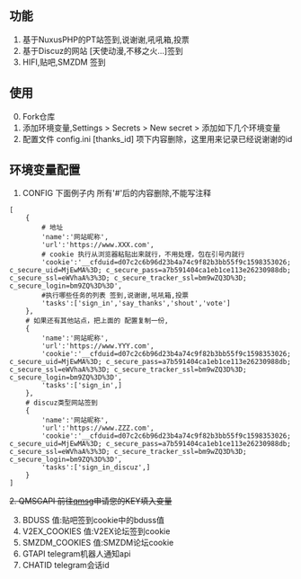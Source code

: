 ## 功能
1. 基于NuxusPHP的PT站签到,说谢谢,吼吼箱,投票
2. 基于Discuz的网站 [天使动漫,不移之火...]签到
3. HIFI,贴吧,SMZDM 签到
## 使用
0. Fork仓库
1. 添加环境变量,Settings > Secrets > New secret > 添加如下几个环境变量
2. 配置文件 config.ini [thanks_id] 项下内容删除，这里用来记录已经说谢谢的id
## 环境变量配置
1. CONFIG 下面例子内 所有'#'后的内容删除,不能写注释
````
[
    {
        # 地址
        'name':'网站昵称',
        'url':'https://www.XXX.com', 
        # cookie 执行从浏览器粘贴出来就行，不用处理，包在引号内就行
        'cookie':'__cfduid=d07c2c6b96d23b4a74c9f82b3bb55f9c1598353026; c_secure_uid=MjEwMA%3D; c_secure_pass=a7b591404ca1eb1ce113e26230988db; c_secure_ssl=eWVhaA%3%3D; c_secure_tracker_ssl=bm9wZQ3D%3D; c_secure_login=bm9ZQ%3D%3D',
        #执行哪些任务的列表 签到,说谢谢,吼吼箱,投票
        'tasks':['sign_in','say_thanks','shout','vote'] 
	},
    # 如果还有其他站点，把上面的 配置复制一份,
    {
        'name':'网站昵称',
        'url':'https://www.YYY.com', 
        'cookie':'__cfduid=d07c2c6b96d23b4a74c9f82b3bb55f9c1598353026; c_secure_uid=MjEwMA%3D; c_secure_pass=a7b591404ca1eb1ce113e26230988db; c_secure_ssl=eWVhaA%3%3D; c_secure_tracker_ssl=bm9wZQ3D%3D; c_secure_login=bm9ZQ%3D%3D',
        'tasks':['sign_in',] 
	},
    # discuz类型网站签到
    {
        'name':'网站昵称',
        'url':'https://www.ZZZ.com', 
        'cookie':'__cfduid=d07c2c6b96d23b4a74c9f82b3bb55f9c1598353026; c_secure_uid=MjEwMA%3D; c_secure_pass=a7b591404ca1eb1ce113e26230988db; c_secure_ssl=eWVhaA%3%3D; c_secure_tracker_ssl=bm9wZQ3D%3D; c_secure_login=bm9ZQ%3D%3D',
        'tasks':['sign_in_discuz',] 
	}
]
````
~~2. QMSGAPI 前往[qmsg](https://qmsg.zendee.cn)申请您的KEY填入变量~~

3. BDUSS 值:贴吧签到cookie中的bduss值
4. V2EX_COOKIES 值:V2EX论坛签到cookie
5. SMZDM_COOKIES 值:SMZDM论坛cookie
6. GTAPI telegram机器人通知api
7. CHATID telegram会话id
